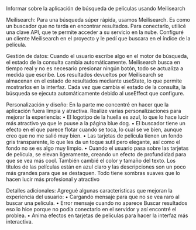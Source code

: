 Informar sobre la aplicación de búsqueda de películas usando Meilisearch

Meilisearch:
Para una búsqueda súper rápida, usamos Meilisearch. Es como un buscador que no tarda en encontrar resultados. Para conectarlo, utilicé una clave API, que te permite acceder a su servicio en la nube. Configuré un cliente Meilisearch en el proyecto y le pedí que buscara en el índice de la película.

Gestión de datos:
Cuando el usuario escribe algo en el motor de búsqueda, el estado de la consulta cambia automáticamente. Meilisearch busca en tiempo real y no es necesario presionar ningún botón, todo se actualiza a medida que escribe. Los resultados devueltos por Meilisearch se almacenan en el estado de resultados mediante useState, lo que permite mostrarlos en la interfaz. Cada vez que cambia el estado de la consulta, la búsqueda se ejecuta automáticamente debido al useEffect que configure.

Personalización y diseño:
En la parte me concentré en hacer que la aplicación fuera limpia y atractiva. Realize varias personalizaciones para mejorar la experiencia:
• El logotipo de la huella es azul, lo que lo hace lucir más atractivo ya que le puuse a la página blue dog.
• El buscador tiene un efecto en el que parece flotar cuando se toca, lo cual se ve bien, aunque creo que no me salió muy bien.
• Las tarjetas de película tienen un fondo gris transparente, lo que les da un toque sutil pero elegante, así como el fondo no se es algo muy limpio.
• Cuando el usuario pasa sobre las tarjetas de película, se elevan ligeramente, creando un efecto de profundidad para que se vea más cool.
También cambié el color y tamaño del texto. Los títulos de las películas están en azul claro y las descripciones son un poco más grandes para que se destaquen. Todo tiene sombras suaves que lo hacen lucir más profesional y atractivo

Detalles adicionales:
Agregué algunas características que mejoran la experiencia del usuario:
• Cargando mensaje para que no se vea raro al buscar una película.
• Error mensaje cuando no aparece Buscar resultados eso lo hice porque no podía conectarlo en el servidor y así encontré el problea.
• Anima efectos en tarjetas de películas para hacer la interfaz más interactiva.